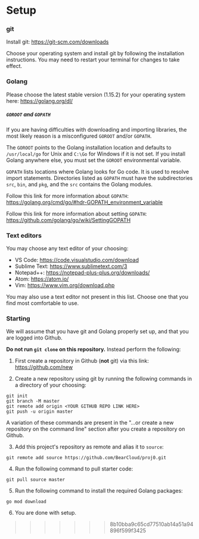 # Setup

### git

Install git: https://git-scm.com/downloads

Choose your operating system and install git by following the installation instructions. You may need to restart your terminal for changes to take effect.

### Golang

Please choose the latest stable version (1.15.2) for your operating system here: https://golang.org/dl/

##### `GOROOT` and `GOPATH`

If you are having difficulties with downloading and importing libraries, the most likely reason is a misconfigured `GOROOT` and/or `GOPATH`. 

The `GOROOT` points to the Golang installation location and defaults to `/usr/local/go` for Unix and `C:\Go` for Windows if it is not set. If you install Golang anywhere else, you must set the `GOROOT` environmental variable.

`GOPATH` lists locations where Golang looks for Go code. It is used to resolve import statements. Directories listed as `GOPATH` must have the subdirectories `src`, `bin`, and `pkg`, and the `src` contains the Golang modules.

Follow this link for more information about `GOPATH`: https://golang.org/cmd/go/#hdr-GOPATH_environment_variable

Follow this link for more information about setting `GOPATH`: https://github.com/golang/go/wiki/SettingGOPATH

### Text editors

You may choose any text editor of your choosing:

 - VS Code: https://code.visualstudio.com/download
 - Sublime Text: https://www.sublimetext.com/3
 - Notepad++: https://notepad-plus-plus.org/downloads/
 - Atom: https://atom.io/
 - Vim: https://www.vim.org/download.php

You may also use a text editor not present in this list. Choose one that you find most comfortable to use.

### Starting

We will assume that you have git and Golang properly set up, and that you are logged into Github.

**Do not run `git clone` on this repository.** Instead perform the following:

1. First create a repository in Github (**not** git) via this link: https://github.com/new

2. Create a new repository using git by running the following commands in a directory of your choosing:
```
git init
git branch -M master
git remote add origin <YOUR GITHUB REPO LINK HERE>
git push -u origin master
```
A variation of these commands are present in the "...or create a new repository on the command line" section after you create a repository on Github.

3. Add this project's repository as remote and alias it to `source`:
```
git remote add source https://github.com/BearCloud/proj0.git
```

4. Run the following command to pull starter code:
```
git pull source master
```

5. Run the following command to install the required Golang packages:
```
go mod download
```

6. You are done with setup.
>>>>>>> 8b10bba9c65cd77510ab14a51a94896f599f3425
